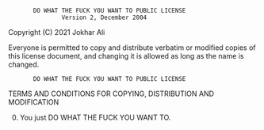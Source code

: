            DO WHAT THE FUCK YOU WANT TO PUBLIC LICENSE
                   Version 2, December 2004
 
Copyright (C) 2021 Jokhar Ali

Everyone is permitted to copy and distribute verbatim or modified
copies of this license document, and changing it is allowed as long
as the name is changed.
 
           DO WHAT THE FUCK YOU WANT TO PUBLIC LICENSE
  TERMS AND CONDITIONS FOR COPYING, DISTRIBUTION AND MODIFICATION

 0. You just DO WHAT THE FUCK YOU WANT TO.